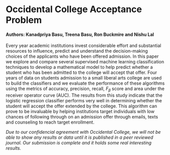# Occidental College Acceptance Problem
#### Authors: Kanadpriya Basu, Treena Basu, Ron Buckmire and Nishu Lal

Every year academic institutions invest considerable effort and substantial resources to influence, predict and understand the decision-making choices of the applicants who have been offered admission. In this paper we explore and compare several supervised machine learning classification techniques to develop a mathematical model to help predict whether a student who has been admitted to the college will accept that offer. Four years of data on students admission to a small liberal arts college are used to build the classifiers and we evaluate the performance of these algorithms using the metrics of accuracy, precision, recall, $F_{\beta}$ score and area under the receiver operator curve (AUC). The results from this study indicate that the logistic regression classifier performs very well in determining whether the student will accept the offer extended by the college. This algorithm can prove to be invaluable by helping institutions target individuals with low chances of following through on an admission offer through emails, texts and counseling to reach target enrollment. 

*Due to our confidencial agreement with Occidental College, we will not be able to show any results or data until it is published in a peer reviewed journal. Our submission is complete and it holds some real interesting results.*
